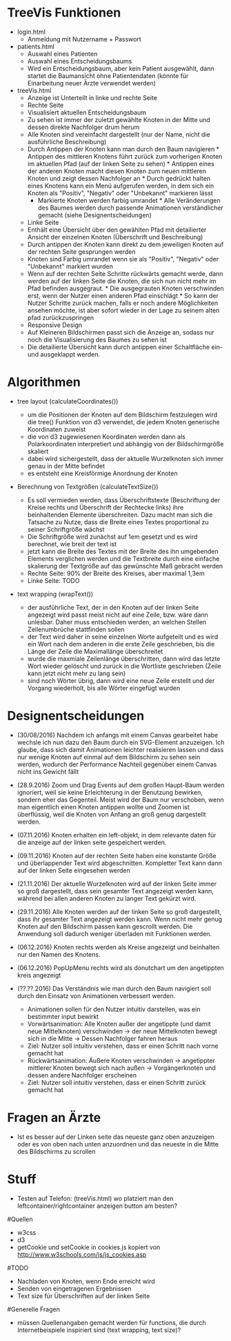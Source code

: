 # TreeVis Funktionen
 * login.html
    *  Anmeldung mit Nutzername + Passwort
 * patients.html
    *  Auswahl eines Patienten
    *  Auswahl eines Entscheidungsbaums
      *  Wird ein Entscheidungsbaum, aber kein Patient ausgewählt, dann startet die Baumansicht ohne Patientendaten (könnte für Einarbeitung neuer Ärzte verwendet werden)
 * treeVis.html
    *  Anzeige ist Unterteilt in linke und rechte Seite
    *  Rechte Seite 
      *  Visualisiert aktuellen Entscheidungsbaum
      *  Zu sehen ist immer der zuletzt gewählte Knoten in der Mitte und dessen direkte Nachfolger drum herum
      *  Alle Knoten sind vereinfacht dargestellt (nur der Name, nicht die ausführliche Beschreibung)
      *  Durch Antippen der Knoten kann man durch den Baum navigieren
        *  Antippen des mittleren Knotens führt zurück zum vorherigen Knoten im aktuellen Pfad (auf der linken Seite zu sehen)
        *  Antippen eines der anderen Knoten macht diesen Knoten zum neuen mittleren Knoten und zeigt dessen Nachfolger an
        *  Durch gedrückt halten eines Knotens kann ein Menü aufgerufen werden, in dem sich ein Knoten als "Positiv", "Negativ" oder "Unbekannt" markieren lässt
          * Markierte Knoten werden farbig umrandet
        *  Alle Veränderungen des Baumes werden durch passende Animationen verständlicher gemacht (siehe Designentscheidungen)
    *  Linke Seite 
      *  Enthält eine Übersicht über den gewählten Pfad mit detailierter Ansicht der einzelnen Knoten (Überschrift und Beschreibung)
      *  Durch antippen der Knoten kann direkt zu dem jeweiligen Knoten auf der rechten Seite gesprungen werden
      *  Knoten sind Farbig umrandet wenn sie als "Positiv", "Negativ" oder "Unbekannt" markiert wurden
      *  Wenn auf der rechten Seite Schritte rückwärts gemacht werde, dann werden auf der linken Seite die Knoten, die sich nun nicht mehr im Pfad befinden ausgegraut.
        *  Die ausgegrauten Knoten verschwinden erst, wenn der Nutzer einen anderen Pfad einschlägt
        *  So kann der Nutzer Schritte zurück machen, falls er noch andere Möglichkeiten ansehen möchte, ist aber sofort wieder in der Lage zu seinem alten pfad zurückzuspringen
    *  Responsive Design
      *  Auf Kleineren Bildschirmen passt sich die Anzeige an, sodass nur noch die Visualisierung des Baumes zu sehen ist
      *  Die detailierte Übersicht kann durch antippen einer Schaltfläche ein- und ausgeklappt werden.

# Algorithmen
 * tree layout (calculateCoordinates())
    *  um die Positionen der Knoten auf dem Bildschirm festzulegen wird die tree() Funktion von d3 verwendet, die jedem Knoten generische Koordinaten zuweist
    *  die von d3 zugewiesenen Koordinaten werden dann als Polarkoordinaten interpretiert und abhängig von der Bildschirmgröße skaliert
      *  dabei wird sichergestellt, dass der aktuelle Wurzelknoten sich immer genau in der Mitte befindet
    *  es entsteht eine Kreisförmige Anordnung der Knoten

 * Berechnung von Textgrößen (calculateTextSize())
    *  Es soll vermieden werden, dass Überschriftstexte (Beschriftung der Kreise rechts und Überschrift der Rechtecke links) ihre beinhaltenden Elemente überschreiten. Dazu macht man sich die Tatsache zu Nutze, dass die Breite eines Textes proportional zu seiner Schriftgröße wächst
    *  Die Schriftgröße wird zunächst auf 1em gesetzt und es wird berechnet, wie breit der text ist
    *  jetzt kann die Breite des Textes mit der Breite des ihn umgebenden Elements verglichen werden und die Textbreite durch eine einfache skalierung der Textgröße auf das gewünschte Maß gebracht werden
      *  Rechte Seite: 90% der Breite des Kreises, aber maximal 1,3em
      *  Linke Seite: TODO

 * text wrapping (wrapText())
    *  der ausführliche Text, der in den Knoten auf der linken Seite angezeigt wird passt meist nicht auf eine Zeile, bzw. wäre dann unlesbar. Daher muss entschieden werden, an welchen Stellen Zeilenumbrüche stattfinden sollen
    *  der Text wird daher in seine einzelnen Worte aufgeteilt und es wird ein Wort nach dem anderen in die erste Zeile geschrieben, bis die Länge der Zeile die Maximallänge überschreitet
    *  wurde die maxmiale Zeilenlänge überschritten, dann wird das letzte Wort wieder gelöscht und zurück in die Wortliste geschrieben (Zeile kann jetzt nicht mehr zu lang sein)
    *  sind noch Wörter übrig, dann wird eine neue Zeile erstellt und der Vorgang wiederholt, bis alle Wörter eingefügt wurden

# Designentscheidungen
 * (30/08/2016) Nachdem ich anfangs mit einem Canvas gearbeitet habe wechsle ich nun dazu den Baum durch ein SVG-Element anzuzeigen. Ich glaube, dass sich damit Animationen leichter realisieren lassen und dass nur wenige Knoten auf einmal auf dem Bildschirm zu sehen sein werden, wodurch der Performance Nachteil gegenüber einem Canvas nicht ins Gewicht fällt

 * (28.9.2016) Zoom und Drag Events auf dem großen Haupt-Baum werden ignoriert, weil sie keine Erleichterung in der Benutzung bewirken, sondern eher das Gegenteil. Meist wird der Baum nur verschoben, wenn man eigentlich einen Knoten antippen wollte und Zoomen ist überflüssig, weil die Knoten von Anfang an groß genug dargestellt werden.

 * (07.11.2016) Knoten erhalten ein left-objekt, in dem relevante daten für die anzeige auf der linken seite gespeichert werden.

 * (09.11.2016) Knoten auf der rechten Seite haben eine konstante Größe und überlappender Text wird abgeschnitten. Kompletter Text kann dann auf der linken Seite eingesehen werden

 * (21.11.2016) Der aktuelle Wurzelknoten wird auf der linken Seite immer so groß dargestellt, dass sein gesamter Text angezeigt werden kann, während bei allen anderen Knoten zu langer Text gekürzt wird.

 * (29.11.2016) Alle Knoten werden auf der linken Seite so groß dargestellt, dass ihr gesamter Text angezeigt werden kann. Wenn nicht mehr genug Knoten auf den Bildschirm passen kann gescrollt werden. Die Anwendung soll dadurch weniger überladen mit Funktionen werden.

 * (06.12.2016) Knoten rechts werden als Kreise angezeigt und beinhalten nur den Namen des Knotens.

 * (06.12.2016) PopUpMenu rechts wird als donutchart um den angetippten kreis angezeigt

 * (??.??.2016) Das Verständnis wie man durch den Baum navigiert soll durch den Einsatz von Animationen verbessert werden.
    *  Animationen sollen für den Nutzer intuitiv darstellen, was ein bestimmter input bewirkt
    *  Vorwärtsanimation: Alle Knoten außer der angetippte (und damit neue Mittelknoten) verschwinden -> der neue Mittelknoten bewegt sich in die Mitte -> Dessen Nachfolger fahren heraus
      *  Ziel: Nutzer soll intuitiv verstehen, dass er einen Schritt nach vorne gemacht hat
    *  Rückwärtsanimation: Äußere Knoten verschwinden -> angetippter mittlerer Knoten bewegt sich nach außen -> Vorgängerknoten und dessen andere Nachfolger erscheinen
      *  Ziel: Nutzer soll intuitiv verstehen, dass er einen Schritt zurück gemacht hat

# Fragen an Ärzte
 * Ist es besser auf der Linken seite das neueste ganz oben anzuzeigen oder es von oben nach unten anzuordnen und das neueste in die Mitte des Bildschirms zu scrollen

# Stuff
 * Testen auf Telefon: (treeVis.html) wo platziert man den leftcontainer/rightcontainer anzeigen button am besten?

#Quellen
 * w3css
 * d3
 * getCookie und setCookie in cookies.js kopiert von http://www.w3schools.com/js/js_cookies.asp

#TODO
 * Nachladen von Knoten, wenn Ende erreicht wird
 * Senden von eingetragenen Ergebnissen
 * Text size für Überschriften auf der linken Seite

#Generelle Fragen
 * müssen Quellenangaben gemacht werden für functions, die durch Internetbeispiele inspiriert sind (text wrapping, text size)?